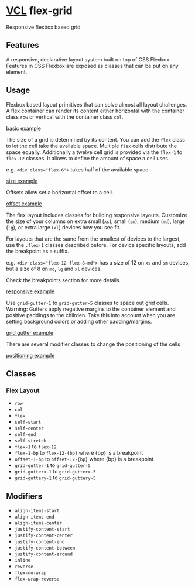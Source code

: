# [VCL](https://vcl.github.io/) flex-grid

Responsive flexbox based grid

## Features

A responsive, declarative layout system built on top of CSS Flexbox.
Features in CSS Flexbox are exposed as classes that can be put on any element.

## Usage

Flexbox based layout primitives that can solve almost all layout challenges.
A flex container can render its content either horizontal with the container class `row` or vertical with the container class `col`.

[basic example](/demo/example-basic.html)

The size of a grid is determined by its content. You can add the `flex` class to let the cell take the available space. Multiple `flex` cells distribute the space equally.
Additionally a twelve cell grid is provided via the `flex-1` to `flex-12` classes. It allows to define the amount of space a cell uses.

e.g. `<div class="flex-6">` takes half of the available space.

[size example](/demo/example-size.html)

Offsets allow set a horizontal offset to a cell.

[offset example](/demo/example-offset.html)

The flex layout includes classes for building responsive layouts.
Customize the size of your columns on extra small (`xs`), small (`sm`), medium (`md`), large (`lg`), or extra large (`xl`) devices how you see fit.

For layouts that are the same from the smallest of devices to the largest, use the  `.flex-1` classes described before.
For device specific layouts, add the breakpoint as a suffix.

e.g. `<div class="flex-12 flex-8-md">` has a size of 12 on `xs` and `sm` devices, but a size of 8 on `md`, `lg` and `xl` devices.

Check the breakpoints section for more details.

[responsive example](/demo/example-responsive.html)

Use `grid-gutter-1` to `grid-gutter-5` classes to space out grid cells.
Warning: Gutters apply negative margins to the container element and positive paddings to the chilrden. Take this into account when you are setting background colors or adding other padding/margins.

[grid gutter example](/demo/example-grid-gutter.html)

There are several modifier classes to change the positioning of the cells

[positioning example](/demo/example-positioning.html)

## Classes

### Flex Layout

- `row`
- `col`
- `flex`
- `self-start`
- `self-center`
- `self-end`
- `self-stretch`
- `flex-1` to `flex-12`
- `flex-1-bp` to `flex-12-{bp}` where {bp} is a breakpoint
- `offset-1-bp` to `offset-12-{bp}` where {bp} is a breakpoint
- `grid-gutter-1` to `grid-gutter-5`
- `grid-gutterx-1` to `grid-gutterx-5`
- `grid-guttery-1` to `grid-guttery-5`

## Modifiers

- `align-items-start`
- `align-items-end`
- `align-items-center`
- `justify-content-start`
- `justify-content-center`
- `justify-content-end`
- `justify-content-between`
- `justify-content-around`
- `inline`
- `reverse`
- `flex-no-wrap`
- `flex-wrap-reverse`
